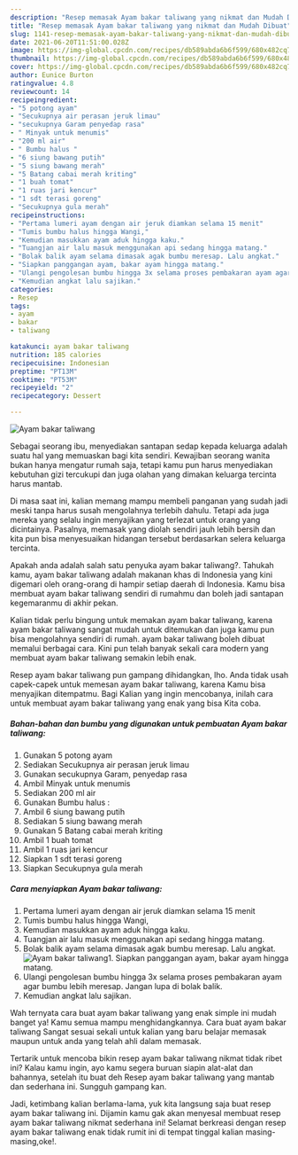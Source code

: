 ```yaml
---
description: "Resep memasak Ayam bakar taliwang yang nikmat dan Mudah Dibuat"
title: "Resep memasak Ayam bakar taliwang yang nikmat dan Mudah Dibuat"
slug: 1141-resep-memasak-ayam-bakar-taliwang-yang-nikmat-dan-mudah-dibuat
date: 2021-06-20T11:51:00.028Z
image: https://img-global.cpcdn.com/recipes/db589abda6b6f599/680x482cq70/ayam-bakar-taliwang-foto-resep-utama.jpg
thumbnail: https://img-global.cpcdn.com/recipes/db589abda6b6f599/680x482cq70/ayam-bakar-taliwang-foto-resep-utama.jpg
cover: https://img-global.cpcdn.com/recipes/db589abda6b6f599/680x482cq70/ayam-bakar-taliwang-foto-resep-utama.jpg
author: Eunice Burton
ratingvalue: 4.8
reviewcount: 14
recipeingredient:
- "5 potong ayam"
- "Secukupnya air perasan jeruk limau"
- "secukupnya Garam penyedap rasa"
- " Minyak untuk menumis"
- "200 ml air"
- " Bumbu halus "
- "6 siung bawang putih"
- "5 siung bawang merah"
- "5 Batang cabai merah kriting"
- "1 buah tomat"
- "1 ruas jari kencur"
- "1 sdt terasi goreng"
- "Secukupnya gula merah"
recipeinstructions:
- "Pertama lumeri ayam dengan air jeruk diamkan selama 15 menit"
- "Tumis bumbu halus hingga Wangi,"
- "Kemudian masukkan ayam aduk hingga kaku."
- "Tuangjan air lalu masuk menggunakan api sedang hingga matang."
- "Bolak balik ayam selama dimasak agak bumbu meresap. Lalu angkat."
- "Siapkan panggangan ayam, bakar ayam hingga matang."
- "Ulangi pengolesan bumbu hingga 3x selama proses pembakaran ayam agar bumbu lebih meresap. Jangan lupa di bolak balik."
- "Kemudian angkat lalu sajikan."
categories:
- Resep
tags:
- ayam
- bakar
- taliwang

katakunci: ayam bakar taliwang 
nutrition: 185 calories
recipecuisine: Indonesian
preptime: "PT13M"
cooktime: "PT53M"
recipeyield: "2"
recipecategory: Dessert

---
```



![Ayam bakar taliwang](https://img-global.cpcdn.com/recipes/db589abda6b6f599/680x482cq70/ayam-bakar-taliwang-foto-resep-utama.jpg)

Sebagai seorang ibu, menyediakan santapan sedap kepada keluarga adalah suatu hal yang memuaskan bagi kita sendiri. Kewajiban seorang  wanita bukan hanya mengatur rumah saja, tetapi kamu pun harus menyediakan kebutuhan gizi tercukupi dan juga olahan yang dimakan keluarga tercinta harus mantab.

Di masa  saat ini, kalian memang mampu membeli panganan yang sudah jadi meski tanpa harus susah mengolahnya terlebih dahulu. Tetapi ada juga mereka yang selalu ingin menyajikan yang terlezat untuk orang yang dicintainya. Pasalnya, memasak yang diolah sendiri jauh lebih bersih dan kita pun bisa menyesuaikan hidangan tersebut berdasarkan selera keluarga tercinta. 



Apakah anda adalah salah satu penyuka ayam bakar taliwang?. Tahukah kamu, ayam bakar taliwang adalah makanan khas di Indonesia yang kini digemari oleh orang-orang di hampir setiap daerah di Indonesia. Kamu bisa membuat ayam bakar taliwang sendiri di rumahmu dan boleh jadi santapan kegemaranmu di akhir pekan.

Kalian tidak perlu bingung untuk memakan ayam bakar taliwang, karena ayam bakar taliwang sangat mudah untuk ditemukan dan juga kamu pun bisa mengolahnya sendiri di rumah. ayam bakar taliwang boleh dibuat memalui berbagai cara. Kini pun telah banyak sekali cara modern yang membuat ayam bakar taliwang semakin lebih enak.

Resep ayam bakar taliwang pun gampang dihidangkan, lho. Anda tidak usah capek-capek untuk memesan ayam bakar taliwang, karena Kamu bisa menyajikan ditempatmu. Bagi Kalian yang ingin mencobanya, inilah cara untuk membuat ayam bakar taliwang yang enak yang bisa Kita coba.

<!--inarticleads1-->

##### Bahan-bahan dan bumbu yang digunakan untuk pembuatan Ayam bakar taliwang:

1. Gunakan 5 potong ayam
1. Sediakan Secukupnya air perasan jeruk limau
1. Gunakan secukupnya Garam, penyedap rasa
1. Ambil  Minyak untuk menumis
1. Sediakan 200 ml air
1. Gunakan  Bumbu halus :
1. Ambil 6 siung bawang putih
1. Sediakan 5 siung bawang merah
1. Gunakan 5 Batang cabai merah kriting
1. Ambil 1 buah tomat
1. Ambil 1 ruas jari kencur
1. Siapkan 1 sdt terasi goreng
1. Siapkan Secukupnya gula merah




<!--inarticleads2-->

##### Cara menyiapkan Ayam bakar taliwang:

1. Pertama lumeri ayam dengan air jeruk diamkan selama 15 menit
1. Tumis bumbu halus hingga Wangi,
1. Kemudian masukkan ayam aduk hingga kaku.
1. Tuangjan air lalu masuk menggunakan api sedang hingga matang.
1. Bolak balik ayam selama dimasak agak bumbu meresap. Lalu angkat.
<img src="//assets-global.cpcdn.com/assets/icons/button_play-2c75c40dde080a61004c1f40b05d8f140eaff45d7e9e6481dc71c63d2e7c4909.png" alt="Ayam bakar taliwang">1. Siapkan panggangan ayam, bakar ayam hingga matang.
1. Ulangi pengolesan bumbu hingga 3x selama proses pembakaran ayam agar bumbu lebih meresap. Jangan lupa di bolak balik.
1. Kemudian angkat lalu sajikan.




Wah ternyata cara buat ayam bakar taliwang yang enak simple ini mudah banget ya! Kamu semua mampu menghidangkannya. Cara buat ayam bakar taliwang Sangat sesuai sekali untuk kalian yang baru belajar memasak maupun untuk anda yang telah ahli dalam memasak.

Tertarik untuk mencoba bikin resep ayam bakar taliwang nikmat tidak ribet ini? Kalau kamu ingin, ayo kamu segera buruan siapin alat-alat dan bahannya, setelah itu buat deh Resep ayam bakar taliwang yang mantab dan sederhana ini. Sungguh gampang kan. 

Jadi, ketimbang kalian berlama-lama, yuk kita langsung saja buat resep ayam bakar taliwang ini. Dijamin kamu gak akan menyesal membuat resep ayam bakar taliwang nikmat sederhana ini! Selamat berkreasi dengan resep ayam bakar taliwang enak tidak rumit ini di tempat tinggal kalian masing-masing,oke!.

